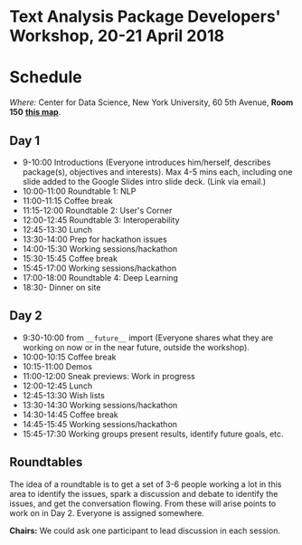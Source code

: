 # Text Analysis Package Developers' Workshop, 20-21 April 2018
# Schedule

*Where:*  Center for Data Science,
      New York University, 60 5th Avenue, **Room 150** [**this map**](https://www.nyu.edu/footer/map.html).

## Day 1

-  9-10:00  Introductions (Everyone introduces him/herself, describes package(s), objectives and interests).  Max 4-5 mins each, including one slide added to the Google Slides intro slide deck.  (Link via email.)
- 10:00-11:00 Roundtable 1: NLP
- 11:00-11:15 Coffee break
- 11:15-12:00 Roundtable 2: User's Corner
- 12:00-12:45 Roundtable 3: Interoperability
- 12:45-13:30 Lunch
- 13:30-14:00 Prep for hackathon issues
- 14:00-15:30 Working sessions/hackathon
- 15:30-15:45 Coffee break
- 15:45-17:00 Working sessions/hackathon
- 17:00-18:00 Roundtable 4: Deep Learning
- 18:30- Dinner on site

## Day 2

- 9:30-10:00 from `__future__` import (Everyone shares what they are working on now or in the near future, outside the workshop).
- 10:00-10:15 Coffee break
- 10:15-11:00 Demos
- 11:00-12:00 Sneak previews: Work in progress
- 12:00-12:45 Lunch
- 12:45-13:30 Wish lists
- 13:30-14:30 Working sessions/hackathon
- 14:30-14:45 Coffee break
- 14:45-15:45 Working sessions/hackathon
- 15:45-17:30 Working groups present results, identify future goals, etc.

## Roundtables

The idea of a roundtable is to get a set of 3-6 people working a lot in this area to identify the issues, spark a discussion and debate to identify the issues, and get the conversation flowing.  From these will arise points to work on in Day 2.  Everyone is assigned somewhere.

**Chairs:** We could ask one participant to lead discussion in each session.
